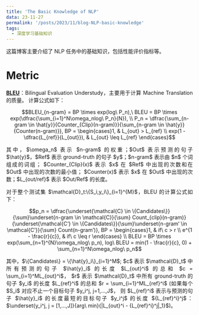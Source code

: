 ```yaml
---
title: 'The Basic Knowledge of NLP'
data: 23-11-27
permalink: '/posts/2023/11/blog-NLP-basic-knowledge'
tags:
  - 深度学习基础知识
---
```


<p style="text-align:justify; text-justify:inter-ideograph;">这篇博客主要介绍了 NLP 任务中的基础知识，包括性能评价指标等。</p>

<h1>Metric</h1>

<p style="text-align:justify; text-justify:inter-ideograph;"><b><a href="https://aclanthology.org/P02-1040.pdf" target="_blank">BLEU</a></b>：Bilingual Evaluation Understudy，主要用于计算 Machine Translation 的质量。
计算公式如下：</p>

$$BLEU_{n-gram} = BP \times exp(log\ P_n),\ BLEU = BP \times exp(\dfrac{\sum_{i=1}^N\omega_nlog\ P_n}{N}), \\ 
P_n = \dfrac{\sum_{n-gram \in \hat{y}}{Counter_{Clip}(n-gram)}}{\sum_{n-gram \in \hat{y}}{Counter(n-gram)}}, 
BP = \begin{cases}1, & L_{out} > L_{ref} \\ exp(1 - \dfrac{L_{ref}}{L_{out}}), & L_{out} \leq L_{ref} \end{cases}$$

<p style="text-align:justify; text-justify:inter-ideograph;">其中，$\omega_n$ 表示 $n-gram$ 的权重；$Out$ 表示预测的句子 $\hat{y}$，$Ref$ 表示 ground-truth 的句子 $y$；$n-gram$ 表示由 $n$ 个词组成的词组；
$Counter_{Clip}(x)$ 表示 $x$ 在 $Ref$ 中出现的次数和在 $Out$ 中出现的次数的最小值；
$Counter(x)$ 表示 $x$ 在 $Out$ 中出现的次数；$L_{out/ref}$ 表示 $Out/Ref$ 的长度。</p>

<p style="text-align:justify; text-justify:inter-ideograph;">对于整个测试集 $\mathcal{D}_t:\{S_i,y_i\}_{i=1}^{M}$，BLEU 的计算公式如下：</p>

$$p_n = \dfrac{\underset{\mathcal{C} \in \{Candidates\}}{\sum}\underset{n-gram \in \mathcal{C}}{\sum} Count_{clip}(n-gram)}{\underset{\mathcal{C‘} \in \{Candidates\}}{\sum}\underset{n-gram‘ \in \mathcal{C’}}{\sum} Count(n-gram’)}, BP = \begin{cases}1, & if\ c > r \\ e^{1 - \frac{r}{c}}, & if\ c \leq r \end{cases} \\ 
BLEU = BP \times exp(\sum_{n=1}^{N}\omega_nlog\ p_n), log\ BLEU = min(1 - \frac{r}{c}, 0) + \sum_{n=1}^N\omega_nlog\ p_n$$

<p style="text-align:justify; text-justify:inter-ideograph;">其中，$\{Candidates\} = \{\hat{y}_i\}_{i=1}^M$;
$c$ 表示 $\mathcal{D}_t$ 中所有预测的句子 $\hat{y}_i$ 的长度 $L_{out}^i$ 的总和 $c = \sum_{i=1}^ML_{out}^i$，
$r$ 表示 $\mathcal{D}_t$ 中所有 ground-truth 的句子 $y_i$ 的长度 $L_{ref}^i$ 的总和 $r = \sum_{i=1}^ML_{ref}^i$ 
(如果每个 $S_i$ 对应不止一个目标句子 $y_i^j, j=1,...,J$，
则 $L_{ref}^i$ 表示与预测的句子 $\hat{y}_i$ 的长度最短的目标句子 $y_i^j$ 的长度 ${L_{ref}^i}^j$：$\underset{y_i^j, j = [1,...,J]}{arg\ min}{|L_{out}^i - {L_{ref}^i}^j|_1}$)。</p>

